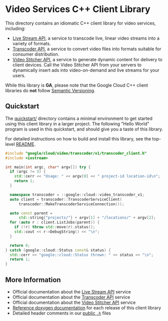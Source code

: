 # Video Services C++ Client Library

This directory contains an idiomatic C++ client library for video services,
including:

- [Live Stream API][livestream-service-docs], a service to transcode live, linear video streams into a variety of formats.
- [Transcoder API][transcoder-service-docs], a service to convert video files
  into formats suitable for consumer distribution.
- [Video Stitcher API][stitcher-service-docs], a service to generate dynamic
  content for delivery to client devices. Call the Video Stitcher API from your
  servers to dynamically insert ads into video-on-demand and live streams for
  your users.

While this library is **GA**, please note that the Google Cloud C++
client libraries do **not** follow [Semantic Versioning](https://semver.org/).

## Quickstart

The [quickstart/](quickstart/README.md) directory contains a minimal environment
to get started using this client library in a larger project. The following
"Hello World" program is used in this quickstart, and should give you a taste of
this library.

For detailed instructions on how to build and install this library, see the
top-level [README](/README.md#building-and-installing).

<!-- inject-quickstart-start -->

```cc
#include "google/cloud/video/transcoder/v1/transcoder_client.h"
#include <iostream>

int main(int argc, char* argv[]) try {
  if (argc != 3) {
    std::cerr << "Usage: " << argv[0] << " project-id location-id\n";
    return 1;
  }

  namespace transcoder = ::google::cloud::video_transcoder_v1;
  auto client = transcoder::TranscoderServiceClient(
      transcoder::MakeTranscoderServiceConnection());

  auto const parent =
      std::string{"projects/"} + argv[1] + "/locations/" + argv[2];
  for (auto r : client.ListJobs(parent)) {
    if (!r) throw std::move(r).status();
    std::cout << r->DebugString() << "\n";
  }

  return 0;
} catch (google::cloud::Status const& status) {
  std::cerr << "google::cloud::Status thrown: " << status << "\n";
  return 1;
}
```

<!-- inject-quickstart-end -->

## More Information

- Official documentation about the [Live Stream API][livestream-service-docs] service
- Official documentation about the [Transcoder API][transcoder-service-docs] service
- Official documentation about the [Video Stitcher API][stitcher-service-docs] service
- [Reference doxygen documentation][doxygen-link] for each release of this
  client library
- Detailed header comments in our [public `.h`][source-link] files

[doxygen-link]: https://googleapis.dev/cpp/google-cloud-video/latest/
[livestream-service-docs]: https://cloud.google.com/livestream
[source-link]: https://github.com/googleapis/google-cloud-cpp/tree/main/google/cloud/video
[stitcher-service-docs]: https://cloud.google.com/video-stitcher
[transcoder-service-docs]: https://cloud.google.com/transcoder
